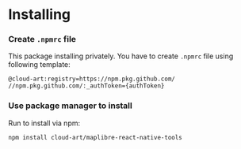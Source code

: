 # Installing

### Create `.npmrc` file

This package installing privately. You have to create `.npmrc` file using following template:
```
@cloud-art:registry=https://npm.pkg.github.com/
//npm.pkg.github.com/:_authToken={authToken}
```

### Use package manager to install

Run to install via npm:
```
npm install cloud-art/maplibre-react-native-tools
```
